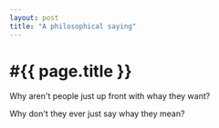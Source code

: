 ```yaml
---
layout: post
title: "A philosophical saying"
---
```


#{{ page.title }}
<br>
==============

Why aren't people just up front with whay they want?

Why don't they ever just say whay they mean?